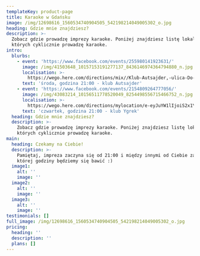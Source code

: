 ```yaml
---
templateKey: product-page
title: Karaoke w Gdańsku
image: /img/12698616_1560534740904505_542198214049005302_o.jpg
heading: Gdzie mnie znajdziesz?
description: >-
  Zobacz gdzie prowadzę imprezy karaoke. Poniżej znajdziesz listę lokali, w
  których cyklicznie prowadzę karaoke.
intro:
  blurbs:
    - event: 'https://www.facebook.com/events/255980141923631/'
      image: /img/41503648_10157153191277137_8436146974364794880_n.jpg
      localisation: >-
        https://wego.here.com/directions/mix//Klub-Autsajder,-ulica-Do-Studzienki-34A,-80-227-Gda%C5%84sk:e-eyJuYW1lIjoiS2x1YiBBdXRzYWpkZXIiLCJhZGRyZXNzIjoidWwuIERvIFN0dWR6aWVua2kgMzRBLCA4MC0yMjcgV3J6ZXN6Y3osIEdkYW5zaywgUG9sYW5kIiwibGF0aXR1ZGUiOjU0LjM2ODU1LCJsb25naXR1ZGUiOjE4LjYxMTA5LCJwcm92aWRlck5hbWUiOiJmYWNlYm9vayIsInByb3ZpZGVySWQiOjMzMDAwMTY1NzEzNn0=?map=54.36855,18.61109,15,normal&fb_locale=pl_PL
      text: 'środa, godzina 21:00 - klub Autsajder'
    - event: 'https://www.facebook.com/events/2154809264777056/'
      image: /img/43083214_10156511778520049_8254498556715466752_n.jpg
      localisation: >-
        https://wego.here.com/directions/mylocation/e-eyJuYW1lIjoiS2x1YiBZZ3JlayIsImFkZHJlc3MiOiJ1bC4gUG9sYW5raSA2NSwgODAtMzA2IE9saXdhLCBHZGFuc2ssIFBvbGFuZCIsImxhdGl0dWRlIjo1NC4zOTQxMTE4LCJsb25naXR1ZGUiOjE4LjU2OTYyODgsInByb3ZpZGVyTmFtZSI6ImZhY2Vib29rIiwicHJvdmlkZXJJZCI6MzU5NjAyMzI1MDQ4fQ==?map=54.3941118,18.5696288,15,normal&ref=facebook&link=unknown&fb_locale=pl_PL
      text: 'czwartek, godzina 21:00 - klub Ygrek'
  heading: Gdzie mnie znajdziesz?
  description: >-
    Zobacz gdzie prowadzę imprezy karaoke. Poniżej znajdziesz listę lokali, w
    których cyklicznie prowadzę karaoke.
main:
  heading: Czekamy na Ciebie!
  description: >-
    Pamiętaj, impreza zaczyna się od 21:00 i między innymi od Ciebie zależy, do
    której godziny będziemy się bawić :)
  image1:
    alt: ''
    image: ''
  image2:
    alt: ''
    image: ''
  image3:
    alt: ''
    image: ''
testimonials: []
full_image: /img/12698616_1560534740904505_542198214049005302_o.jpg
pricing:
  heading: ''
  description: ''
  plans: []
---
```



